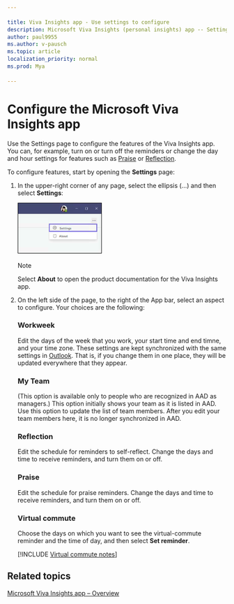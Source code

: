 ```yaml
---

title: Viva Insights app - Use settings to configure
description: Microsoft Viva Insights (personal insights) app -- Settings 
author: paul9955
ms.author: v-pausch
ms.topic: article
localization_priority: normal 
ms.prod: Mya

---
```


# Configure the Microsoft Viva Insights app

Use the Settings page to configure the features of the Viva Insights app. You can, for example, turn on or turn off the reminders or change the day and hour settings for features such as [Praise](viva-insights-reflect.md) or [Reflection](viva-insights-reflect.md).

To configure features, start by opening the **Settings** page:

1. In the upper-right corner of any page, select the ellipsis (...) and then select **Settings**:

   ![Select settings](Images/settings-in-corner.png)

   > [!Note]
   > Select **About** to open the product documentation for the Viva Insights app.

2. On the left side of the page, to the right of the App bar, select an aspect to configure. Your choices are the following:

   ### Workweek

   Edit the days of the week that you work, your start time and end timne, and your time zone. These settings are kept synchronized with the same settings in [Outlook](https://outlook.office.com/calendar/options/calendar/view/appearance). That is, if you change them in one place, they will be updated everywhere that they appear.

   ### My Team

   (This option is available only to people who are recognized in AAD as managers.) This option initially shows your team as it is listed in AAD. Use this option to update the list of team members. After you edit your team members here, it is no longer synchronized in AAD.

   ### Reflection

   Edit the schedule for reminders to self-reflect. Change the days and time to receive reminders, and turn them on or off. 

   ### Praise

   Edit the schedule for praise reminders. Change the days and time to receive reminders, and turn them on or off. 

   ### Virtual commute

   Choose the days on which you want to see the virtual-commute reminder and the time of day, and then select **Set reminder**. 

   [!INCLUDE [Virtual commute notes](../includes/virtual-commute-details.md)]

<!-- NOTE FROM LEANNA MARCH 1, 2021: [LR] Quiet time actually isn't a concept we need to tackle in this round of documentation updates. Quiet time settings won't be available for at least a few more months, so we can cover that later on. 

### Quiet time

 -->
## Related topics

[Microsoft Viva Insights app &ndash; Overview](teams-app.md)
